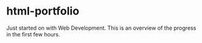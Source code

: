 # html-portfolio
Just started on with Web Development. This is an overview of the progress in the first few hours.
